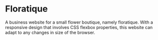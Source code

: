 # Floratique
A business website for a small flower boutique, namely floratique. With a responsive design that involves CSS flexbox properties, this website can adapt to any changes in size of the browser.
